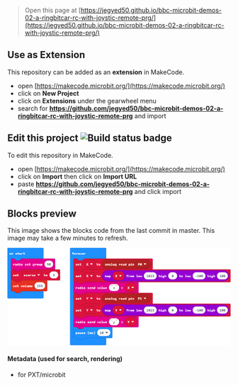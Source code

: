 
> Open this page at [https://jegyed50.github.io/bbc-microbit-demos-02-a-ringbitcar-rc-with-joystic-remote-prg/](https://jegyed50.github.io/bbc-microbit-demos-02-a-ringbitcar-rc-with-joystic-remote-prg/)

## Use as Extension

This repository can be added as an **extension** in MakeCode.

* open [https://makecode.microbit.org/](https://makecode.microbit.org/)
* click on **New Project**
* click on **Extensions** under the gearwheel menu
* search for **https://github.com/jegyed50/bbc-microbit-demos-02-a-ringbitcar-rc-with-joystic-remote-prg** and import

## Edit this project ![Build status badge](https://github.com/jegyed50/bbc-microbit-demos-02-a-ringbitcar-rc-with-joystic-remote-prg/workflows/MakeCode/badge.svg)

To edit this repository in MakeCode.

* open [https://makecode.microbit.org/](https://makecode.microbit.org/)
* click on **Import** then click on **Import URL**
* paste **https://github.com/jegyed50/bbc-microbit-demos-02-a-ringbitcar-rc-with-joystic-remote-prg** and click import

## Blocks preview

This image shows the blocks code from the last commit in master.
This image may take a few minutes to refresh.

![A rendered view of the blocks](https://github.com/jegyed50/bbc-microbit-demos-02-a-ringbitcar-rc-with-joystic-remote-prg/raw/master/.github/makecode/blocks.png)

#### Metadata (used for search, rendering)

* for PXT/microbit
<script src="https://makecode.com/gh-pages-embed.js"></script><script>makeCodeRender("{{ site.makecode.home_url }}", "{{ site.github.owner_name }}/{{ site.github.repository_name }}");</script>
